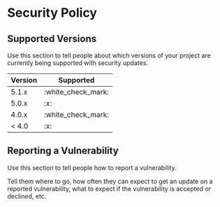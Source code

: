 Security Policy
===============

Supported Versions
------------------

Use this section to tell people about which versions of your project are currently being supported with security updates.

<table><thead><tr class="header"><th>Version</th><th>Supported</th></tr></thead><tbody><tr class="odd"><td>5.1.x</td><td>:white_check_mark:</td></tr><tr class="even"><td>5.0.x</td><td>:x:</td></tr><tr class="odd"><td>4.0.x</td><td>:white_check_mark:</td></tr><tr class="even"><td>&lt; 4.0</td><td>:x:</td></tr></tbody></table>

Reporting a Vulnerability
-------------------------

Use this section to tell people how to report a vulnerability.

Tell them where to go, how often they can expect to get an update on a reported vulnerability, what to expect if the vulnerability is accepted or declined, etc.
